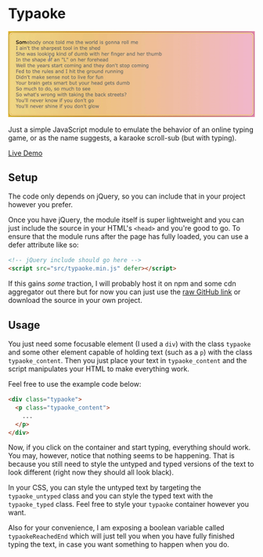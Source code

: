 # Typaoke

![](demo.gif)

Just a simple JavaScript module to emulate the behavior of an online typing game, or as the name suggests, a karaoke scroll-sub (but with typing).

[Live Demo](https://par5ul1.github.io/typaoke/demo)

## Setup

The code only depends on jQuery, so you can include that in your project however you prefer.

Once you have jQuery, the module itself is super lightweight and you can just include the source in your HTML's `<head>` and you're good to go. To ensure that the module runs after the page has fully loaded, you can use a defer attribute like so:

``` html
<!-- jQuery include should go here -->
<script src="src/typaoke.min.js" defer></script>
```

If this gains *some* traction, I will probably host it on npm and some cdn aggregator out there but for now you can just use the [raw GitHub link](https://raw.githubusercontent.com/par5ul1/typaoke/master/src/typaoke.min.js) or download the source in your own project.

## Usage

You just need some focusable element (I used a `div`) with the class `typaoke` and some other element capable of holding text (such as a `p`) with the class `typaoke_content`. Then you just place your text in `typaoke_content` and the script manipulates your HTML to make everything work.

Feel free to use the example code below:
``` html
<div class="typaoke">
  <p class="typaoke_content">
    ...
  </p>
</div>
```

Now, if you click on the container and start typing, everything should work. You may, however, notice that nothing seems to be happening. That is because you still need to style the untyped and typed versions of the text to look different (right now they should all look black).

In your CSS, you can style the untyped text by targeting the `typaoke_untyped` class and you can style the typed text with the `typaoke_typed` class. Feel free to style your `typaoke` container however you want.

Also for your convenience, I am exposing a boolean variable called `typaokeReachedEnd` which will just tell you when you have fully finished typing the text, in case you want something to happen when you do.

